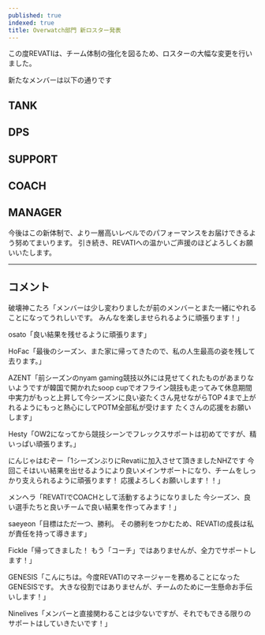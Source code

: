```yaml
---
published: true
indexed: true
title: Overwatch部門 新ロスター発表
---
```


<script>
	import Member from '$lib/components/news/util/Member.svelte';

	const TANKS = [
		{
			name: '破壊神こたろ',
			socials: {
				twitter: 'mareku1212',
				youtube: '@hakaisinkotaro',
				twitch: 'hakaisinnkotaro'
			}
		},
		{
			name: 'osato',
			socials: {
				twitter: 'osato_ow',
				youtube: '@osato_ow',
				twitch: 'osato_fps'
			}
		}
	];

	const DPS = [
		{
			name: 'Hofac',
			socials: {
				twitter: 'HofacOW',
				youtube: '@ahoneyfactory9887',
				twitch: 'hofac_ow',
			}
		},
		{
			name: 'AZENT',
			socials: { twitter: 'AZENT_OW' }
		}
	];

	const SUPPORTS = [
		{
			name: 'HESTY',
			socials: {
				twitter: '__Hestyow',
				twitch: 'hesty_ow'
			}
		},
		{
			name: 'にんじゃはむぞー',
			socials: {
				twitter: 'ninja_hamuzo',
				twitch: 'nhzow',
			}
		}
	];

	const COACHES = [
		{
			name: 'メンヘラ',
			socials: { twitter: 'menheraa0_0' }
		},
		{
			name: 'saeyeon',
			socials: { twitter: 'saeyeonow' }
		}
	];


	const MANAGERS = [
		{
			name: 'Fickle',
			socials: {
				twitter: 'Fickle_OW',
				twitch: 'fickle_ow'
			}
		},
		{
			name: 'GENESIS',
			socials: { twitter: 'GENES1S_OW' }
		},
		{
			name: 'NineLives',
			socials: {
				twitter: 'NineLives_ow',
				twitch: 'ninelives_ow'
			}
		}
	];
</script>

この度REVATIは、チーム体制の強化を図るため、ロスターの大幅な変更を行いました。

新たなメンバーは以下の通りです

## TANK

<Member members={TANKS} />

## DPS

<Member members={DPS} />

## SUPPORT

<Member members={SUPPORTS} />

## COACH

<Member members={COACHES} />

## MANAGER

<Member members={MANAGERS} />

今後はこの新体制で、より一層高いレベルでのパフォーマンスをお届けできるよう努めてまいります。
引き続き、REVATIへの温かいご声援のほどよろしくお願いいたします。

---

## コメント

破壊神こたろ「メンバーは少し変わりましたが前のメンバーとまた一緒にやれることになってうれしいです。
みんなを楽しませられるように頑張ります！」

osato「良い結果を残せるように頑張ります」

HoFac「最後のシーズン、また家に帰ってきたので、私の人生最高の姿を残して去ります。」

AZENT「前シーズンのnyam gaming競技以外には見せてくれたものがあまりないようですが韓国で開かれたsoop cupでオフライン競技も走ってみて休息期間中実力がもっと上昇して今シーズンに良い姿たくさん見せながらTOP 4まで上がれるようにもっと熱心にしてPOTM全部私が受けます たくさんの応援をお願いします」

Hesty「OW2になってから競技シーンでフレックスサポートは初めてですが、精いっぱい頑張ります。」

にんじゃはむぞー「1シーズンぶりにRevatiに加入させて頂きましたNHZです
今回こそはいい結果を出せるようにより良いメインサポートになり、チームをしっかり支えられるように頑張ります！
応援よろしくお願いします！！」

メンヘラ「REVATIでCOACHとして活動するようになりました
今シーズン、良い選手たちと良いチームで良い結果を作ってみます！」

saeyeon「目標はただ一つ、勝利。
 その勝利をつかむため、REVATIの成長は私が責任を持って導きます」

Fickle「帰ってきました！ もう「コーチ」ではありませんが、全力でサポートします！」

GENESIS「こんにちは。今度REVATIのマネージャーを務めることになったGENESISです。 大きな役割ではありませんが、チームのために一生懸命お手伝いします！」

Ninelives「メンバーと直接関わることは少ないですが、それでもできる限りのサポートはしていきたいです！」

